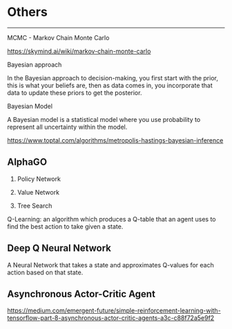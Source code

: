 # Others

---

MCMC - Markov Chain Monte Carlo

<https://skymind.ai/wiki/markov-chain-monte-carlo>

Bayesian approach

In the Bayesian approach to decision-making, you first start with the prior, this is what your beliefs are, then as data comes in, you incorporate that data to update these priors to get the posterior.

Bayesian Model

A Bayesian model is a statistical model where you use probability to represent all uncertainty within the model.

<https://www.toptal.com/algorithms/metropolis-hastings-bayesian-inference>

## AlphaGO

1. Policy Network

2. Value Network

3. Tree Search

Q-Learning: an algorithm which produces a Q-table that an agent uses to find the best action to take given a state.

## Deep Q Neural Network

A Neural Network that takes a state and approximates Q-values for each action based on that state.

## Asynchronous Actor-Critic Agent

<https://medium.com/emergent-future/simple-reinforcement-learning-with-tensorflow-part-8-asynchronous-actor-critic-agents-a3c-c88f72a5e9f2>
